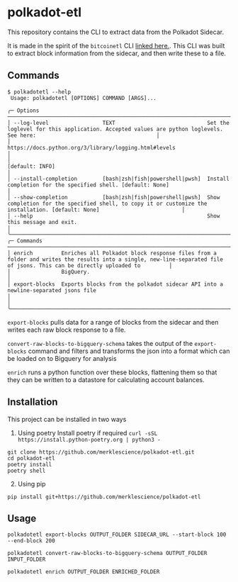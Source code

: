 # polkadot-etl

This repository contains the CLI to extract data from the Polkadot Sidecar.

It is made in the spirit of the `bitcoinetl` CLI [linked
here.](https://github.com/blockchain-etl/bitcoin-etl). This CLI was built to
extract block information from the sidecar, and then write these to a file.

## Commands

```
$ polkadotetl --help
 Usage: polkadotetl [OPTIONS] COMMAND [ARGS]...                                                                                                                                             
                                                                                                                                                                                            
╭─ Options ────────────────────────────────────────────────────────────────────────────────────────────────────────────────────────────────────────────────────────────────────────────────╮
│ --log-level                 TEXT                             Set the loglevel for this application. Accepted values are python loglevels. See here:                                      │
│                                                              https://docs.python.org/3/library/logging.html#levels                                                                       │
│                                                              [default: INFO]                                                                                                             │
│ --install-completion        [bash|zsh|fish|powershell|pwsh]  Install completion for the specified shell. [default: None]                                                                 │
│ --show-completion           [bash|zsh|fish|powershell|pwsh]  Show completion for the specified shell, to copy it or customize the installation. [default: None]                          │
│ --help                                                       Show this message and exit.                                                                                                 │
╰──────────────────────────────────────────────────────────────────────────────────────────────────────────────────────────────────────────────────────────────────────────────────────────╯
╭─ Commands ───────────────────────────────────────────────────────────────────────────────────────────────────────────────────────────────────────────────────────────────────────────────╮
│ enrich         Enriches all Polkadot block response files from a folder and writes the results into a single, new-line-separated file of jsons. This can be directly uploaded to         │
│                BigQuery.                                                                                                                                                                 │
│ export-blocks  Exports blocks from the polkadot sidecar API into a newline-separated jsons file                                                                                          │                                                                                                              │
╰──────────────────────────────────────────────────────────────────────────────────────────────────────────────────────────────────────────────────────────────────────────────────────────╯
```

`export-blocks` pulls data for a range of blocks from the sidecar and then writes each raw block response to a file.

`convert-raw-blocks-to-bigquery-schema` takes the output of the `export-blocks` command and filters and transforms the json into a format which can be loaded on to Bigquery
for analysis 

`enrich` runs a python function over these blocks, flattening them so that they can be written to a datastore for calculating account balances.

## Installation

This project can be installed in two ways

1. Using poetry
Install poetry if required `curl -sSL https://install.python-poetry.org | python3 -`
```
git clone https://github.com/merklescience/polkadot-etl.git
cd polkadot-etl
poetry install
poetry shell
```

2. Using pip
```
pip install git+https://github.com/merklescience/polkadot-etl
```

## Usage

```
polkadotetl export-blocks OUTPUT_FOLDER SIDECAR_URL --start-block 100  --end-block 200
```

```
polkadotetl convert-raw-blocks-to-bigquery-schema OUTPUT_FOLDER INPUT_FOLDER 
```

```
polkadotetl enrich OUTPUT_FOLDER ENRICHED_FOLDER
```